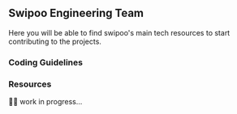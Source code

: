 ## Swipoo Engineering Team 

Here you will be able to find swipoo's main tech resources to start contributing to the projects.

### Coding Guidelines

### Resources

🙋‍♀️ work in progress... 
